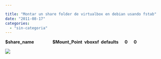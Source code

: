 ```yaml
---

title: "Montar un share folder de virtualbox en debian usando fstab"
date: "2011-08-17"
categories: 
  - "sin-categoria"
---
```


**$share\_name                  $Mount\_Point  vboxsf  defaults      0      0**

![](https://blogger.googleusercontent.com/tracker/3262098284547378612-9067918641750597268?l=tablondesastre.blogspot.com)
